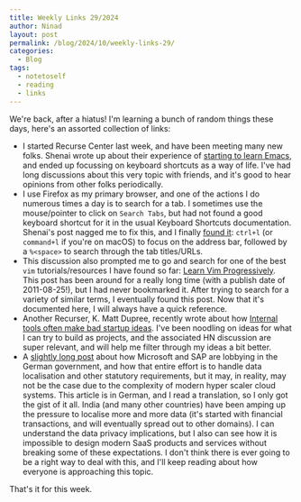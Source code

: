 ```yaml
---
title: Weekly Links 29/2024
author: Ninad
layout: post
permalink: /blog/2024/10/weekly-links-29/
categories:
  - Blog
tags:
  - notetoself
  - reading
  - links
---
```

We're back, after a hiatus! I'm learning a bunch of random things these days, here's an assorted collection of links:
* I started Recurse Center last week, and have been meeting many new folks. Shenai wrote up about their experience of [starting to learn Emacs](https://clarionsong.substack.com/p/becoming-a-keyboard-shortcuts-lover), and ended up focussing on keyboard shortcuts as a way of life. I've had long discussions about this very topic with friends, and it's good to hear opinions from other folks periodically.
* I use Firefox as my primary browser, and one of the actions I do numerous times a day is to search for a tab. I sometimes use the mouse/pointer to click on `Search Tabs`, but had not found a good keyboard shortcut for it in the usual Keyboard Shortcuts documentation. Shenai's post nagged me to fix this, and I finally [found it](https://support.mozilla.org/en-US/kb/search-open-tabs-firefox): `ctrl+l` (or `command+l` if you're on macOS) to focus on the address bar, followed by a `%<space>` to search through the tab titles/URLs.
* This discussion also prompted me to go and search for one of the best `vim` tutorials/resources I have found so far: [Learn Vim Progressively](https://yannesposito.com/Scratch/en/blog/Learn-Vim-Progressively/). This post has been around for a really long time (with a publish date of 2011-08-25!), but I had never bookmarked it. After trying to search for a variety of similar terms, I eventually found this post. Now that it's documented here, I will always have a quick reference.
* Another Recurser, K. Matt Dupree, recently wrote about how [Internal tools often make bad startup ideas](https://www.philosophicalhacker.com/post/internal-tools-as-startup-ideas/). I've been noodling on ideas for what I can try to build as projects, and the associated HN discussion are super relevant, and will help me filter through my ideas a bit better.
* A [slightly long post](https://mdb.anke.domscheit-berg.de/2024/09/microsoft_lobby/) about how Microsoft and SAP are lobbying in the German government, and how that entire effort is to handle data localisation and other statutory requirements, but it may, in reality, may not be the case due to the complexity of modern hyper scaler cloud systems. This article is in German, and I read a translation, so I only got the gist of it all. India (and many other countries) have been amping up the pressure to localise more and more data (it's started with financial transactions, and will eventually spread out to other domains). I can understand the data privacy implications, but I also can see how it is impossible to design modern SaaS products and services without breaking some of these expectations. I don't think there is ever going to be a right way to deal with this, and I'll keep reading about how everyone is approaching this topic.

That's it for this week.
